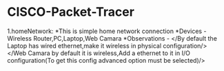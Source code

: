 # CISCO-Packet-Tracer
1.homeNetwork:
                *This is simple home network connection
                *Devices - Wireless Router,PC,Laptop,Web Camara
                *Observations - </By default the Laptop has wired ethernet,make it wireless in physical configuration/>
                                </Web Camara by default it is wireless,Add a ethernet to it in I/O configuration(To get this config advanced option must be selected)/>
